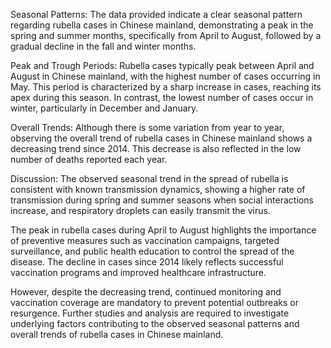 Seasonal Patterns:
The data provided indicate a clear seasonal pattern regarding rubella cases in Chinese mainland, demonstrating a peak in the spring and summer months, specifically from April to August, followed by a gradual decline in the fall and winter months.

Peak and Trough Periods:
Rubella cases typically peak between April and August in Chinese mainland, with the highest number of cases occurring in May. This period is characterized by a sharp increase in cases, reaching its apex during this season. In contrast, the lowest number of cases occur in winter, particularly in December and January.

Overall Trends:
Although there is some variation from year to year, observing the overall trend of rubella cases in Chinese mainland shows a decreasing trend since 2014. This decrease is also reflected in the low number of deaths reported each year.

Discussion:
The observed seasonal trend in the spread of rubella is consistent with known transmission dynamics, showing a higher rate of transmission during spring and summer seasons when social interactions increase, and respiratory droplets can easily transmit the virus.

The peak in rubella cases during April to August highlights the importance of preventive measures such as vaccination campaigns, targeted surveillance, and public health education to control the spread of the disease. The decline in cases since 2014 likely reflects successful vaccination programs and improved healthcare infrastructure.

However, despite the decreasing trend, continued monitoring and vaccination coverage are mandatory to prevent potential outbreaks or resurgence. Further studies and analysis are required to investigate underlying factors contributing to the observed seasonal patterns and overall trends of rubella cases in Chinese mainland.

